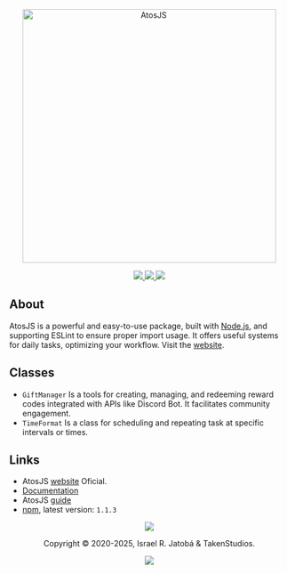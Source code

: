 <div align="center">
  <img src="https://i.imgur.com/giy9KEe.png" width="456" alt="AtosJS"></img>

  <p>
  <!-- AtosJS badges -->
  <a href="https://www.npmjs.com/package/atosjs">
    <img src="https://img.shields.io/npm/v/atosjs?style=for-the-badge&color=36a5f4&label=npm&logo=npm" />
  </a>
  <a href="https://www.npmjs.com/package/atosjs">
    <img src="https://img.shields.io/npm/dt/atosjs?style=for-the-badge&color=f5a97f&label=downloads&logo=npm" />
  </a>
  <a href="https://github.com/yeyTaken/atosjs">
    <img src="https://img.shields.io/badge/github-atosjs-8da6ce?style=for-the-badge&logo=github" />
  </a>
</p>
</div>

## About
AtosJS is a powerful and easy-to-use package, built with [Node.js](https://nodejs.org/), and supporting ESLint to ensure proper import usage. It offers useful systems for daily tasks, optimizing your workflow. Visit the [website](https://atosjs.website/).

## Classes
- `GiftManager` Is a tools for creating, managing, and redeeming reward codes  integrated with APIs like Discord Bot. It facilitates community engagement.
- `TimeFormat` Is a class for scheduling and repeating task at specific intervals or times.

## Links
- AtosJS [website](https://atosjs.website/) Oficial.
- [Documentation](https://github.com/yeyTaken/atosjs)
- AtosJS [guide](https://atos.js.org/guide/version/latest)
- [npm](https://www.npmjs.com/package/atosjs), latest version: `1.1.3`

<p align="center">
  <img src="https://raw.githubusercontent.com/catppuccin/catppuccin/main/assets/footers/gray0_ctp_on_line.svg?sanitize=true"></img>
</p>

<p align="center">
  Copyright &copy; 2020-2025, Israel R. Jatobá & TakenStudios.
</p>

<p align="center">
  <a href="https://github.com/yeyTaken/atosjs/blob/master/LICENSE">
    <img src="https://img.shields.io/github/license/yeyTaken/atosjs?style=for-the-badge&color=b7bdf8" />
  </a>
</p>